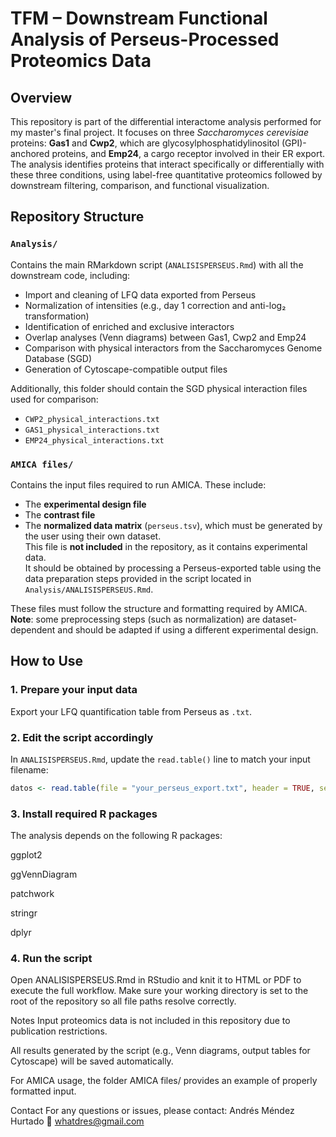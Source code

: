 # TFM – Downstream Functional Analysis of Perseus-Processed Proteomics Data

## Overview

This repository is part of the differential interactome analysis performed for my master's final project. It focuses on three *Saccharomyces cerevisiae* proteins: **Gas1** and **Cwp2**, which are glycosylphosphatidylinositol (GPI)-anchored proteins, and **Emp24**, a cargo receptor involved in their ER export. The analysis identifies proteins that interact specifically or differentially with these three conditions, using label-free quantitative proteomics followed by downstream filtering, comparison, and functional visualization.

## Repository Structure

### `Analysis/`
Contains the main RMarkdown script (`ANALISISPERSEUS.Rmd`) with all the downstream code, including:

- Import and cleaning of LFQ data exported from Perseus  
- Normalization of intensities (e.g., day 1 correction and anti-log₂ transformation)  
- Identification of enriched and exclusive interactors  
- Overlap analyses (Venn diagrams) between Gas1, Cwp2 and Emp24  
- Comparison with physical interactors from the Saccharomyces Genome Database (SGD)  
- Generation of Cytoscape-compatible output files  

Additionally, this folder should contain the SGD physical interaction files used for comparison:

- `CWP2_physical_interactions.txt`
- `GAS1_physical_interactions.txt`
- `EMP24_physical_interactions.txt`

### `AMICA files/`
Contains the input files required to run AMICA. These include:

- The **experimental design file**  
- The **contrast file**  
- The **normalized data matrix** (`perseus.tsv`), which must be generated by the user using their own dataset.  
  This file is **not included** in the repository, as it contains experimental data.  
  It should be obtained by processing a Perseus-exported table using the data preparation steps provided in the script located in `Analysis/ANALISISPERSEUS.Rmd`.

These files must follow the structure and formatting required by AMICA.  
**Note**: some preprocessing steps (such as normalization) are dataset-dependent and should be adapted if using a different experimental design.

## How to Use

### 1. Prepare your input data
Export your LFQ quantification table from Perseus as `.txt`.

### 2. Edit the script accordingly
In `ANALISISPERSEUS.Rmd`, update the `read.table()` line to match your input filename:

```r
datos <- read.table(file = "your_perseus_export.txt", header = TRUE, sep = "\t")
```
### 3. Install required R packages

The analysis depends on the following R packages:

ggplot2

ggVennDiagram

patchwork

stringr

dplyr

### 4. Run the script
   
Open ANALISISPERSEUS.Rmd in RStudio and knit it to HTML or PDF to execute the full workflow.
Make sure your working directory is set to the root of the repository so all file paths resolve correctly.

Notes
Input proteomics data is not included in this repository due to publication restrictions.

All results generated by the script (e.g., Venn diagrams, output tables for Cytoscape) will be saved automatically.

For AMICA usage, the folder AMICA files/ provides an example of properly formatted input.

Contact
For any questions or issues, please contact:
Andrés Méndez Hurtado
📧 whatdres@gmail.com
